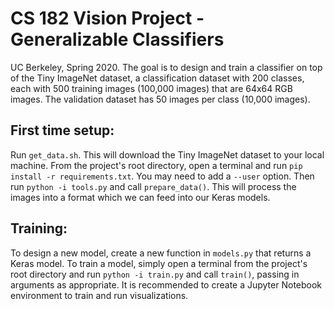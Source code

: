 # CS 182 Vision Project - Generalizable Classifiers

UC Berkeley, Spring 2020. The goal is to design and train a classifier on top of the Tiny ImageNet dataset, a classification dataset with 200 classes, each with 500 training images (100,000 images) that are 64x64 RGB images. The validation dataset has 50 images per class (10,000 images).

## First time setup:

Run ```get_data.sh```. This will download the Tiny ImageNet dataset to your local machine. From the project's root directory, open a terminal and run ```pip install -r requirements.txt```. You may need to add a ```--user``` option. Then run ```python -i tools.py``` and call ```prepare_data()```. This will process the images into a format which we can feed into our Keras models.

## Training:

To design a new model, create a new function in ```models.py``` that returns a Keras model. To train a model, simply open a terminal from the project's root directory and run ```python -i train.py``` and call ```train()```, passing in arguments as appropriate. It is recommended to create a Jupyter Notebook environment to train and run visualizations.
